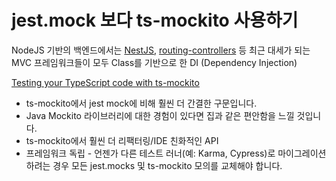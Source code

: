 # jest.mock 보다 ts-mockito 사용하기

NodeJS 기반의 백엔드에서는 [NestJS](https://docs.nestjs.com/providers#dependency-injection), [routing-controllers](https://github.com/typestack/routing-controllers) 등 최근 대세가 되는 MVC 프레임워크들이 모두 Class를 기반으로 한 DI (Dependency Injection) 



[Testing your TypeScript code with ts-mockito](https://medium.com/passionate-people/testing-your-typescript-code-with-ts-mockito-ac439deae33e)

* ts-mockito에서 jest mock에 비해 훨씬 더 간결한 구문입니다. 
* Java Mockito 라이브러리에 대한 경험이 있다면 집과 같은 편안함을 느낄 것입니다.
* ts-mockito에서 훨씬 더 리팩터링/IDE 친화적인 API
* 프레임워크 독립 - 언젠가 다른 테스트 러너(예: Karma, Cypress)로 마이그레이션하려는 경우 모든 jest.mocks 및 ts-mockito 모의를 교체해야 합니다.
